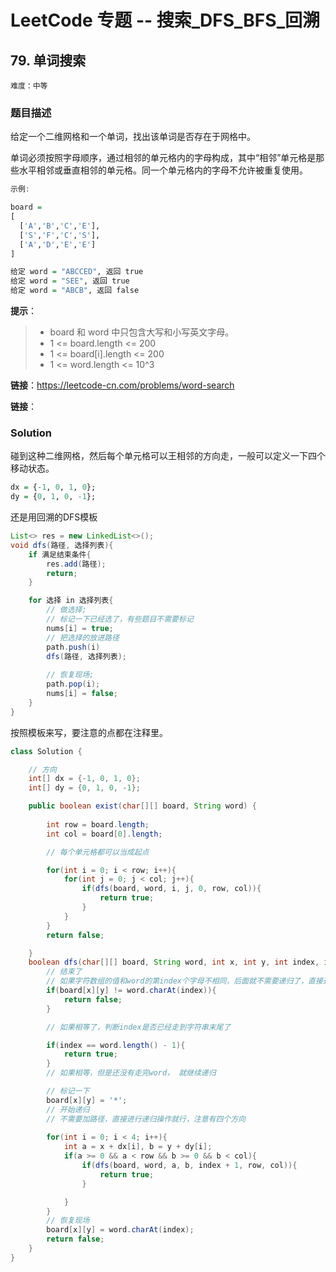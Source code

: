 # LeetCode 专题 -- 搜索_DFS_BFS_回溯

## 79. 单词搜索

`难度：中等`

### 题目描述

给定一个二维网格和一个单词，找出该单词是否存在于网格中。

单词必须按照字母顺序，通过相邻的单元格内的字母构成，其中“相邻”单元格是那些水平相邻或垂直相邻的单元格。同一个单元格内的字母不允许被重复使用。
 
```r
示例:

board =
[
  ['A','B','C','E'],
  ['S','F','C','S'],
  ['A','D','E','E']
]

给定 word = "ABCCED", 返回 true
给定 word = "SEE", 返回 true
给定 word = "ABCB", 返回 false
``` 

**提示**：

> - board 和 word 中只包含大写和小写英文字母。
> - 1 <= board.length <= 200
> - 1 <= board[i].length <= 200
> - 1 <= word.length <= 10^3

**链接**：https://leetcode-cn.com/problems/word-search

**链接**：

### Solution

碰到这种二维网格，然后每个单元格可以王相邻的方向走，一般可以定义一下四个移动状态。

```r
dx = {-1, 0, 1, 0};
dy = {0, 1, 0, -1};
```

还是用回溯的DFS模板

```java
List<> res = new LinkedList<>();
void dfs(路径, 选择列表){
    if 满足结束条件{
        res.add(路径);
        return;
    }

    for 选择 in 选择列表{
        // 做选择;
        // 标记一下已经选了，有些题目不需要标记
        nums[i] = true;
        // 把选择的放进路径
        path.push(i)
        dfs(路径, 选择列表);
        
        // 恢复现场;
        path.pop(i);
        nums[i] = false;
    }
}
```

按照模板来写，要注意的点都在注释里。

```java
class Solution {

    // 方向
    int[] dx = {-1, 0, 1, 0};
    int[] dy = {0, 1, 0, -1};

    public boolean exist(char[][] board, String word) {
        
        int row = board.length;
        int col = board[0].length;

        // 每个单元格都可以当成起点

        for(int i = 0; i < row; i++){
            for(int j = 0; j < col; j++){
                if(dfs(board, word, i, j, 0, row, col)){
                    return true;
                }
            }
        }
        return false;

    }
    boolean dfs(char[][] board, String word, int x, int y, int index, int row, int col){
        // 结束了
        // 如果字符数组的值和word的第index个字母不相同，后面就不需要递归了，直接返回false
        if(board[x][y] != word.charAt(index)){
            return false;
        }

        // 如果相等了，判断index是否已经走到字符串末尾了

        if(index == word.length() - 1){
            return true;
        }
        // 如果相等，但是还没有走完word， 就继续递归

        // 标记一下
        board[x][y] = '*';
        // 开始递归
        // 不需要加路径，直接进行递归操作就行，注意有四个方向
        
        for(int i = 0; i < 4; i++){
            int a = x + dx[i], b = y + dy[i];
            if(a >= 0 && a < row && b >= 0 && b < col){
                if(dfs(board, word, a, b, index + 1, row, col)){
                    return true;
                }

            }
        }
        // 恢复现场
        board[x][y] = word.charAt(index);
        return false;
    }
}
```